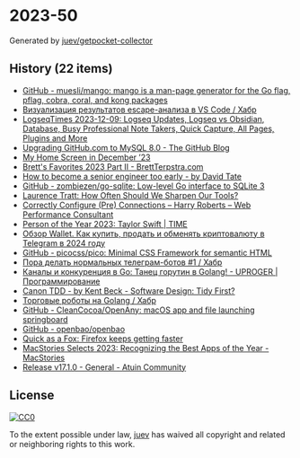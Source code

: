 # 2023-50

Generated by [juev/getpocket-collector](https://github.com/juev/getpocket-collector)

## History (22 items)

- [GitHub - muesli/mango: mango is a man-page generator for the Go flag, pflag, cobra, coral, and kong packages](https://github.com/muesli/mango)
- [Визуализация результатов escape-анализа в VS Code / Хабр](https://habr.com/ru/articles/778938/)
- [LogseqTimes 2023-12-09: Logseq Updates, Logseq vs Obsidian, Database, Busy Professional Note Takers, Quick Capture, All Pages, Plugins and More](https://www.logseqtimes.com/logseqtimes-2023-12-09/)
- [Upgrading GitHub.com to MySQL 8.0 - The GitHub Blog](https://github.blog/2023-12-07-upgrading-github-com-to-mysql-8-0/)
- [My Home Screen in December ’23](https://arne.me/articles/home-screen-december-2023)
- [Brett's Favorites 2023 Part II - BrettTerpstra.com](https://brettterpstra.com/2023/12/09/bretts-favorites-2023-part-ii/)
- [How to become a senior engineer too early - by David Tate](https://badsoftwareadvice.substack.com/p/how-to-become-a-senior-engineer-too)
- [GitHub - zombiezen/go-sqlite: Low-level Go interface to SQLite 3](https://github.com/zombiezen/go-sqlite)
- [Laurence Tratt: How Often Should We Sharpen Our Tools?](https://tratt.net/laurie/blog/2023/how_often_should_we_sharpen_our_tools.html)
- [Correctly Configure (Pre) Connections – Harry Roberts – Web Performance Consultant](https://csswizardry.com/2023/12/correctly-configure-preconnections/)
- [Person of the Year 2023: Taylor Swift | TIME](https://time.com/6342806/person-of-the-year-2023-taylor-swift/)
- [Обзор Wallet. Как купить, продать и обменять криптовалюту в Telegram в 2024 году](https://kod.ru/obzor-wallet)
- [GitHub - picocss/pico: Minimal CSS Framework for semantic HTML](https://github.com/picocss/pico)
- [Пора делать нормальных телеграм-ботов #1 / Хабр](https://habr.com/ru/articles/779602/)
- [Каналы и конкуренция в Go: Танец горутин в Golang! - UPROGER | Программирование](https://uproger.com/osvaivaya-goroutines-i-channels-tanecz-parallelizma-v-go/)
- [Canon TDD - by Kent Beck - Software Design: Tidy First?](https://tidyfirst.substack.com/p/canon-tdd)
- [Торговые роботы на Golang / Хабр](https://habr.com/ru/companies/tinkoff/articles/778634/)
- [GitHub - CleanCocoa/OpenAny: macOS app and file launching springboard](https://github.com/CleanCocoa/OpenAny)
- [GitHub - openbao/openbao](https://github.com/openbao/openbao)
- [Quick as a Fox: Firefox keeps getting faster](https://blog.mozilla.org/en/products/quick-as-a-fox-firefox-keeps-getting-faster/)
- [MacStories Selects 2023: Recognizing the Best Apps of the Year - MacStories](https://www.macstories.net/stories/macstories-selects-2023-recognizing-the-best-apps-of-the-year/)
- [Release v17.1.0 - General - Atuin Community](https://forum.atuin.sh/t/release-v17-1-0/24)

## License

[![CC0](https://mirrors.creativecommons.org/presskit/buttons/88x31/svg/cc-zero.svg)](https://creativecommons.org/publicdomain/zero/1.0/)

To the extent possible under law, [juev](https://github.com/juev) has waived all copyright and related or neighboring rights to this work.
